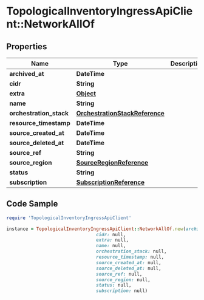 # TopologicalInventoryIngressApiClient::NetworkAllOf

## Properties

Name | Type | Description | Notes
------------ | ------------- | ------------- | -------------
**archived_at** | **DateTime** |  | [optional] 
**cidr** | **String** |  | [optional] 
**extra** | [**Object**](.md) |  | [optional] 
**name** | **String** |  | [optional] 
**orchestration_stack** | [**OrchestrationStackReference**](OrchestrationStackReference.md) |  | [optional] 
**resource_timestamp** | **DateTime** |  | [optional] 
**source_created_at** | **DateTime** |  | [optional] 
**source_deleted_at** | **DateTime** |  | [optional] 
**source_ref** | **String** |  | 
**source_region** | [**SourceRegionReference**](SourceRegionReference.md) |  | [optional] 
**status** | **String** |  | [optional] 
**subscription** | [**SubscriptionReference**](SubscriptionReference.md) |  | [optional] 

## Code Sample

```ruby
require 'TopologicalInventoryIngressApiClient'

instance = TopologicalInventoryIngressApiClient::NetworkAllOf.new(archived_at: null,
                                 cidr: null,
                                 extra: null,
                                 name: null,
                                 orchestration_stack: null,
                                 resource_timestamp: null,
                                 source_created_at: null,
                                 source_deleted_at: null,
                                 source_ref: null,
                                 source_region: null,
                                 status: null,
                                 subscription: null)
```


